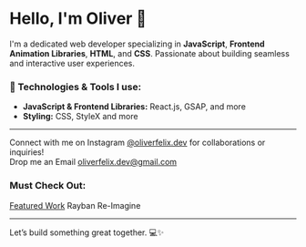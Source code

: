# Hello, I'm Oliver 👋

I'm a dedicated web developer specializing in **JavaScript**, **Frontend Animation Libraries**, **HTML**, and **CSS**. Passionate about building seamless and interactive user experiences.

### 🔧 Technologies & Tools I use:
- **JavaScript & Frontend Libraries:** React.js, GSAP, and more
- **Styling:** CSS, StyleX and more

---

Connect with me on Instagram [@oliverfelix.dev](https://www.instagram.com/oliverfelix.dev/) for collaborations or inquiries! <br>
Drop me an Email [oliverfelix.dev@gmail.com](mailto:oliverfelix.dev@gmail.com)

### Must Check Out:
[Featured Work](https://oliverfelixdev.github.io/Rayban-Reimagine/) Rayban Re-Imagine


---

Let’s build something great together. 💻✨
